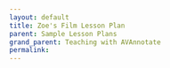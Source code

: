 ```yaml
---
layout: default
title: Zoe's Film Lesson Plan
parent: Sample Lesson Plans
grand_parent: Teaching with AVAnnotate
permalink: 
---
```

